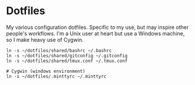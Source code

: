 # Dotfiles

My various configuration dotfiles. Specific to my use, but may inspire other people's workflows. I'm a Unix user at heart but use a Windows machine, so I make heavy use of Cygwin.

```
ln -s ~/dotfiles/shared/bashrc ~/.bashrc
ln -s ~/dotfiles/shared/gitconfig ~/.gitconfig
ln -s ~/dotfiles/shared/tmux.conf ~/.tmux.conf

# Cygwin (windows environment)
ln -s ~/dotfiles/.minttyrc ~/.minttyrc
